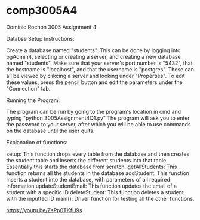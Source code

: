 # comp3005A4

Dominic Rochon
3005 Assignment 4

Databse Setup Instructions:

Create a database named "students". This can be done by logging into pgAdmin4, selecting or creating a server, and creating a new database named "students". 
Make sure that your server's port number is "5432", that the hostname is "localhost", and that the username is "postgres". These can all be viewed by clikcing a server and looking under "Properties". To edit these values, press the pencil button and edit the parameters under the "Connection" tab.


Running the Program:

The program can be run by going to the program's location in cmd and typing "python 3005Assignment4Q1.py"
The program will ask you to enter the password to your server, after which you will be able to use commands on the database until the user quits.


Explanation of functions:

setup: This function drops every table from the database and then creates the student table and inserts the different students into that table. Essentially this starts the database from scratch.
getAllStudents: This function returns all the students in the database
addStudent: This function inserts a student into the database, with parameters of all required information
updateStudentEmail: This function updates the email of a student with a specific ID
deleteStudent: This function deletes a student with the inputted ID
main(): Driver function for testing all the other functions.


https://youtu.be/ZsPp0TKfU9s
